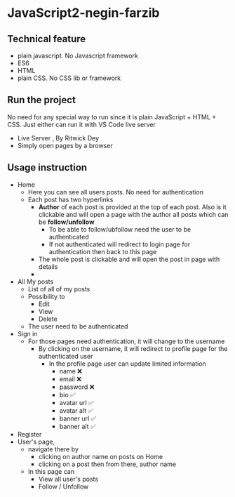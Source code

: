 # JavaScript2-negin-farzib
## Technical feature
- plain javascript. No Javascript framework
- ES6
- HTML  
- plain CSS. No CSS lib or framework 
## Run the project
No need for any special way to run since it is plain JavaScript + HTML + CSS.
Just either can run it with VS Code live server
- Live Server , By Ritwick Dey
- Simply open pages by a browser
## Usage instruction 
- Home
  - Here you can see all users posts. No need for authentication
  - Each post has two hyperlinks
    - **Author** of each post is provided at the top of each post. Also is it clickable and will open 
    a page with the author all posts which can be **follow/unfollow**
      - To be able to follow/ubfollow need the user to be authenticated
      - If not authenticated will redirect to login page for authentication then back to this page
    - The whole post is clickable and will open the post in page with details
    - 
- All My posts
  - List of all of my posts
  - Possibility to 
    - Edit
    - View
    - Delete
  - The user need to be authenticated
- Sign in
  - For those pages need authentication, it will change to the username
    - By clicking on the username, it will redirect to profile page for the authenticated user
      - In the profile page user can update limited information
        - name ❌
        - email ❌
        - password ❌
        - bio ✅ 
        - avatar url ✅ 
        - avatar alt ✅
        - banner url ✅
        - banner alt ✅
- Register
- User's page, 
  - navigate there by
    - clicking on author name on posts on Home 
    - clicking on a post then from there, author name
  - In this page can 
    - View all user's posts
    - Follow / Unfollow
